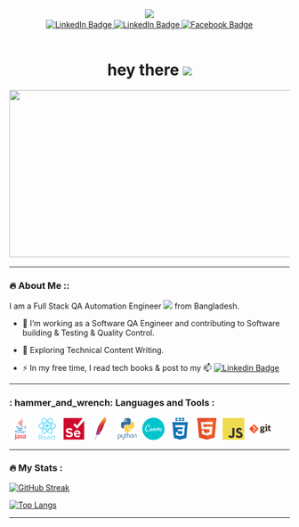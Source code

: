<div id="header" align="center">
  <img src="https://media.giphy.com/media/M9gbBd9nbDrOTu1Mqx/giphy.gif" width="100"/>
  <div id="badges">
    <a href="https://www.linkedin.com/in/m-ehatesham-ul-islam/">
      <img src="https://img.shields.io/badge/LinkedIn-blue?style=for-the-badge&logo=linkedin&logoColor=white" alt="LinkedIn Badge"/>
    </a>

<a href="https://sites.google.com/view/mehateshamulislam/about">
      <img src="https://img.shields.io/badge/WEBSITE-green?style=for-the-badge&logo=html5&logoColor=white" alt="LinkedIn Badge"/>
    </a>

<a href="https://github.com/ish-wtag">
      <img src="https://img.shields.io/badge/GITHUB-gray?style=for-the-badge&logo=github&logoColor=white" alt="Facebook Badge"/>
    </a>

  </div>
  <img src="https://komarev.com/ghpvc/?username=shikdershondhi&style=flat-square&color=blueviolet" alt=""/>
  <h1>
    hey there
    <img src="https://media.giphy.com/media/hvRJCLFzcasrR4ia7z/giphy.gif" width="30px"/>
  </h1>
</div>
<div align="center">
  <img src="https://media.giphy.com/media/dWesBcTLavkZuG35MI/giphy.gif" width="600" height="300"/>
</div>

---

### :fire: About Me ::
I am a Full Stack QA Automation Engineer <img src="https://media.giphy.com/media/WUlplcMpOCEmTGBtBW/giphy.gif" width="30"> from Bangladesh.
- :telescope: I’m working as a Software QA Engineer and contributing to Software building & Testing & Quality Control.

- :seedling: Exploring Technical Content Writing.

- :zap: In my free time, I read tech books & post to my :mailbox: [![Linkedin Badge](https://img.shields.io/badge/-ehatesham-blue?style=flat&logo=Linkedin&logoColor=white)](https://www.linkedin.com/in/m-ehatesham-ul-islam/)

---

### : hammer_and_wrench: Languages and Tools :
<div>
  <img src="https://github.com/devicons/devicon/blob/master/icons/java/java-original-wordmark.svg" title="Java" alt="Java" width="40" height="40"/>&nbsp;
  <img src="https://github.com/devicons/devicon/blob/master/icons/react/react-original-wordmark.svg" title="React" alt="React" width="40" height="40"/>&nbsp;
  <img src="https://github.com/devicons/devicon/blob/master/icons/selenium/selenium-original.svg" title="Selenium" alt="Selenium" width="40" height="40"/>&nbsp;
  <img src="https://github.com/devicons/devicon/blob/master/icons/apache/apache-original.svg" title="Apache" alt="Apache Jmeter" width="40" height="40"/>&nbsp;
  <img src="https://github.com/devicons/devicon/blob/master/icons/python/python-original-wordmark.svg" title="Python" alt="Python" width="40" height="40"/>&nbsp;
  <img src="https://github.com/devicons/devicon/blob/master/icons/canva/canva-original.svg" title="Canva" alt="Canva " width="40" height="40"/>&nbsp;
  <img src="https://github.com/devicons/devicon/blob/master/icons/css3/css3-plain-wordmark.svg"  title="CSS3" alt="CSS" width="40" height="40"/>&nbsp;
  <img src="https://github.com/devicons/devicon/blob/master/icons/html5/html5-original.svg" title="HTML5" alt="HTML" width="40" height="40"/>&nbsp;
  <img src="https://github.com/devicons/devicon/blob/master/icons/javascript/javascript-original.svg" title="JavaScript" alt="JavaScript" width="40" height="40"/>&nbsp;
  <img src="https://github.com/devicons/devicon/blob/master/icons/git/git-original-wordmark.svg" title="Git" **alt="Git" width="40" height="40"/>
</div>

---

### :fire: My Stats :
[![GitHub Streak](http://github-readme-streak-stats.herokuapp.com?user=shikdershondhi&theme=dark&background=000000)](https://git.io/streak-stats)

[![Top Langs](https://github-readme-stats.vercel.app/api/top-langs/?username=shikdershondhi&layout=compact&theme=vision-friendly-dark)](https://github.com/anuraghazra/github-readme-stats)

---

